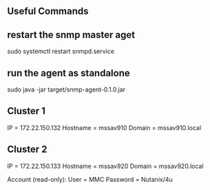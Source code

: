 
## Useful Commands

## restart the snmp master aget
sudo systemctl restart snmpd.service

## run the agent as standalone
sudo java -jar target/snmp-agent-0.1.0.jar

## Cluster 1
IP = 172.22.150.132
Hostname = mssav910
Domain = mssav910.local

## Cluster 2
IP = 172.22.150.133
Hostname = mssav920
Domain = mssav920.local

Account (read-only):
User = MMC
Password = Nutanix/4u